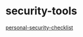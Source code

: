 # security-tools

[personal-security-checklist](https://github.com/Lissy93/personal-security-checklist)
